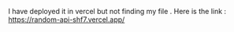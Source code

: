 I have deployed it in vercel but not finding my file . 
Here is the link :   https://random-api-shf7.vercel.app/
